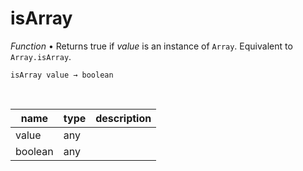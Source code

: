 # isArray

_Function_ &bull; Returns true if _value_ is an instance of `Array`. Equivalent to `Array.isArray`.

<pre><code>isArray value &rarr; boolean</code></pre>
<br>

| name | type | description |
|------|------|-------------|
|value|any||
|boolean|any||



